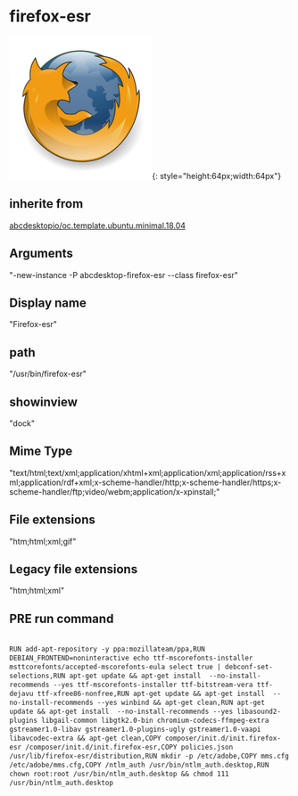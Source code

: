 # firefox-esr
![firefox.svg](/applications/icons/firefox.svg){: style="height:64px;width:64px"}
## inherite from
[abcdesktopio/oc.template.ubuntu.minimal.18.04](abcdesktopio/oc.template.ubuntu.minimal.18.04.md)
## Arguments
"-new-instance -P abcdesktop-firefox-esr --class firefox-esr"
## Display name
"Firefox-esr"
## path
"/usr/bin/firefox-esr"
## showinview
"dock"
## Mime Type
"text/html;text/xml;application/xhtml+xml;application/xml;application/rss+xml;application/rdf+xml;x-scheme-handler/http;x-scheme-handler/https;x-scheme-handler/ftp;video/webm;application/x-xpinstall;"
## File extensions
"htm;html;xml;gif"
## Legacy file extensions
"htm;html;xml"
## PRE run command

```

RUN add-apt-repository -y ppa:mozillateam/ppa,RUN DEBIAN_FRONTEND=noninteractive echo ttf-mscorefonts-installer msttcorefonts/accepted-mscorefonts-eula select true | debconf-set-selections,RUN apt-get update && apt-get install  --no-install-recommends --yes ttf-mscorefonts-installer ttf-bitstream-vera ttf-dejavu ttf-xfree86-nonfree,RUN apt-get update && apt-get install  --no-install-recommends --yes winbind && apt-get clean,RUN apt-get update && apt-get install  --no-install-recommends --yes libasound2-plugins libgail-common libgtk2.0-bin chromium-codecs-ffmpeg-extra gstreamer1.0-libav gstreamer1.0-plugins-ugly gstreamer1.0-vaapi libavcodec-extra && apt-get clean,COPY composer/init.d/init.firefox-esr /composer/init.d/init.firefox-esr,COPY policies.json /usr/lib/firefox-esr/distribution,RUN mkdir -p /etc/adobe,COPY mms.cfg /etc/adobe/mms.cfg,COPY /ntlm_auth /usr/bin/ntlm_auth.desktop,RUN chown root:root /usr/bin/ntlm_auth.desktop && chmod 111 /usr/bin/ntlm_auth.desktop
```
